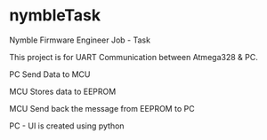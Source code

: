 # nymbleTask
Nymble Firmware Engineer Job - Task

This project is for UART Communication between Atmega328 & PC.

PC Send Data to MCU 

MCU Stores data to EEPROM

MCU Send back the message from EEPROM to PC

PC - UI is created using python 
